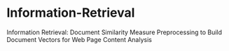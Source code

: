 # Information-Retrieval
Information Retrieval: Document Similarity Measure Preprocessing to Build Document Vectors for Web Page Content Analysis
